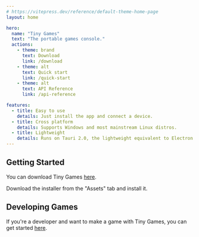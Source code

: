 ```yaml
---
# https://vitepress.dev/reference/default-theme-home-page
layout: home

hero:
  name: "Tiny Games"
  text: "The portable games console."
  actions:
    - theme: brand
      text: Download
      link: /download
    - theme: alt
      text: Quick start
      link: /quick-start
    - theme: alt
      text: API Reference
      link: /api-reference

features:
  - title: Easy to use
    details: Just install the app and connect a device.
  - title: Cross platform
    details: Supports Windows and most mainstream Linux distros.
  - title: Lightweight
    details: Runs on Tauri 2.0, the lightweight equivalent to Electron.
---
```


## Getting Started
You can download Tiny Games [here](https://github.com/C0mplexity0/tiny-games-2/releases/latest).

Download the installer from the "Assets" tab and install it.

## Developing Games
If you're a developer and want to make a game with Tiny Games, you can get started [here](/quick-start).